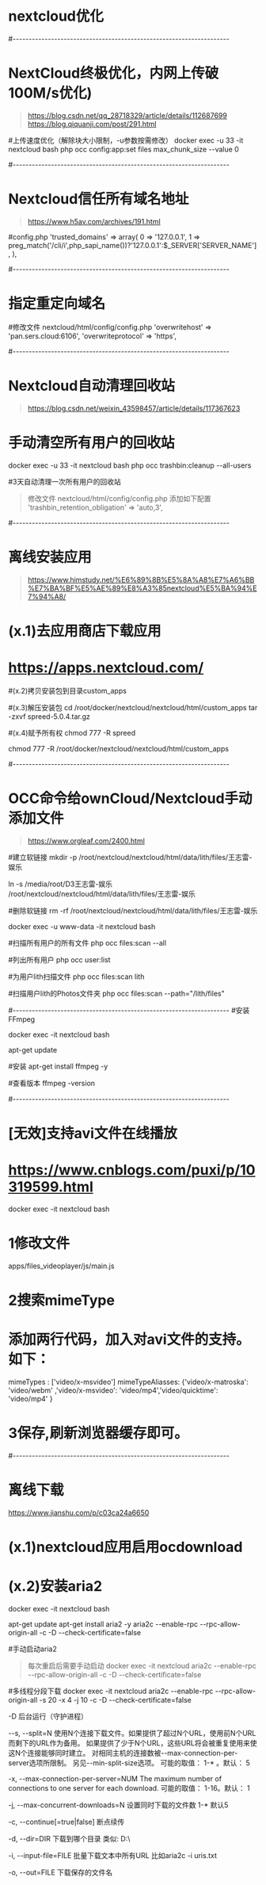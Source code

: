 # nextcloud优化


#--------------------------------------------------------------------
# NextCloud终极优化，内网上传破100M/s优化)
> https://blog.csdn.net/qq_28718329/article/details/112687699
> https://blog.qiquanji.com/post/291.html

#上传速度优化（解除块大小限制，-u参数按需修改）
docker exec -u 33 -it nextcloud bash
php occ config:app:set files max_chunk_size --value 0


#--------------------------------------------------------------------
# Nextcloud信任所有域名地址
> https://www.h5av.com/archives/191.html

#config.php
'trusted_domains' => array(
        0 => '127.0.0.1',
        1 => preg_match('/cli/i',php_sapi_name())?'127.0.0.1':$_SERVER['SERVER_NAME'],
),



#--------------------------------------------------------------------
# 指定重定向域名

#修改文件 nextcloud/html/config/config.php
  'overwritehost' => 'pan.sers.cloud:6106',
  'overwriteprotocol' => 'https',


#--------------------------------------------------------------------
# Nextcloud自动清理回收站
> https://blog.csdn.net/weixin_43598457/article/details/117367623

# 手动清空所有用户的回收站
docker exec -u 33 -it nextcloud bash
php occ trashbin:cleanup --all-users

#3天自动清理一次所有用户的回收站
> 修改文件 nextcloud/html/config/config.php 添加如下配置
'trashbin_retention_obligation' => 'auto,3',

#--------------------------------------------------------------------
# 离线安装应用
> https://www.himstudy.net/%E6%89%8B%E5%8A%A8%E7%A6%BB%E7%BA%BF%E5%AE%89%E8%A3%85nextcloud%E5%BA%94%E7%94%A8/

# (x.1)去应用商店下载应用
# https://apps.nextcloud.com/

#(x.2)拷贝安装包到目录custom_apps

#(x.3)解压安装包
cd /root/docker/nextcloud/nextcloud/html/custom_apps
tar -zxvf spreed-5.0.4.tar.gz

#(x.4)赋予所有权
chmod 777 -R spreed


chmod 777 -R /root/docker/nextcloud/nextcloud/html/custom_apps



#--------------------------------------------------------------------
# OCC命令给ownCloud/Nextcloud手动添加文件
> https://www.orgleaf.com/2400.html


#建立软链接
mkdir -p /root/nextcloud/nextcloud/html/data/lith/files/王志雷-娱乐 

ln -s /media/root/D3王志雷-娱乐 /root/nextcloud/nextcloud/html/data/lith/files/王志雷-娱乐 

#删除软链接
rm -rf /root/nextcloud/nextcloud/html/data/lith/files/王志雷-娱乐 



docker exec -u www-data -it nextcloud bash

#扫描所有用户的所有文件
php occ files:scan --all 

#列出所有用户
php occ user:list


#为用户lith扫描文件
php occ files:scan lith

#扫描用户lith的Photos文件夹
php occ files:scan --path="/lith/files"


#--------------------------------------------------------------------
#安装FFmpeg

docker exec -it nextcloud bash

apt-get update

#安装
apt-get install ffmpeg -y

#查看版本 
ffmpeg -version


#--------------------------------------------------------------------
# [无效]支持avi文件在线播放
# https://www.cnblogs.com/puxi/p/10319599.html

docker exec -it nextcloud bash

# 1修改文件
apps/files_videoplayer/js/main.js

# 2搜索mimeType
# 添加两行代码，加入对avi文件的支持。如下：
mimeTypes : ['video/x-msvideo']
mimeTypeAliasses: {'video/x-matroska': 'video/webm' ,'video/x-msvideo': 'video/mp4','video/quicktime': 'video/mp4' }

# 3保存,刷新浏览器缓存即可。

 



#--------------------------------------------------------------------
# 离线下载
 https://www.jianshu.com/p/c03ca24a6650

# (x.1)nextcloud应用启用ocdownload

# (x.2)安装aria2
docker exec -it nextcloud bash

apt-get update
apt-get install aria2 -y
aria2c --enable-rpc --rpc-allow-origin-all -c -D --check-certificate=false


#手动启动aria2
> 每次重启后需要手动启动
docker exec -it nextcloud aria2c --enable-rpc --rpc-allow-origin-all -c -D --check-certificate=false

#多线程分段下载
docker exec -it nextcloud aria2c --enable-rpc --rpc-allow-origin-all -s 20 -x 4 -j 10 -c -D --check-certificate=false


-D 后台运行（守护进程）

--s, --split=N 使用N个连接下载文件。如果提供了超过N个URL，使用前N个URL而剩下的URL作为备用。
如果提供了少于N个URL，这些URL将会被重复使用来使这N个连接能够同时建立。
对相同主机的连接数被--max-connection-per-server选项所限制。
另见--min-split-size选项。
可能的取值： 1-* 。默认： 5

-x, --max-connection-per-server=NUM The maximum number of connections to one server for each download.
可能的取值： 1-16。默认： 1 

-j, --max-concurrent-downloads=N
设置同时下载的文件数 1-* 默认5

-c, --continue[=true|false]
断点续传


-d, --dir=DIR
下载到哪个目录
类似: D:\

-i, --input-file=FILE
批量下载文本中所有URL
比如aria2c -i uris.txt

-o, --out=FILE
下载保存的文件名

